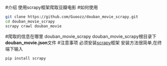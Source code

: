#介绍
使用scrapy框架爬取豆瓣电影
#如何使用
```sh
git clone https://github.com/Guoozz/douban_movie_scrapy.git
cd douban_movie_scrapy
scrapy crawl douban_movie
```
#爬取的信息在哪里
douban_movie_scrapy douban_movie_scrapy根目录下**douban_movie.json**文件
#注意事项
必须安装[scrapy](scrapy.org)框架
安装方法很简单,在终端下输入
```sh
pip install scrapy
```
